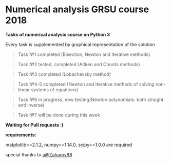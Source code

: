 # Numerical analysis GRSU course 2018

**Tasks of numerical analysis course on Python 3**

Every task is supplemented by graphical representation of the solution

> Task №1 completed (Bisection, Newton and Iterative methods)

> Task №2 tested, completed (Aitken and Chords methods)

> Task №3 completed (Lobachevsky method)

> Task №4-5 completed (Newton and Iterative methods of solving non-linear systems of equations)

> Task №6  in progress, now testing(Newton polynomials: both straight and inverse)

> Task №7 will be done during this week

**Waiting for Pull requests :)**

**requirements:**

matplotlib==2.1.2,
numpy==1.14.0,
scipy==1.0.0
are required


special thanks to  [a@Zaharov98](https://github.com/Zaharov98)

